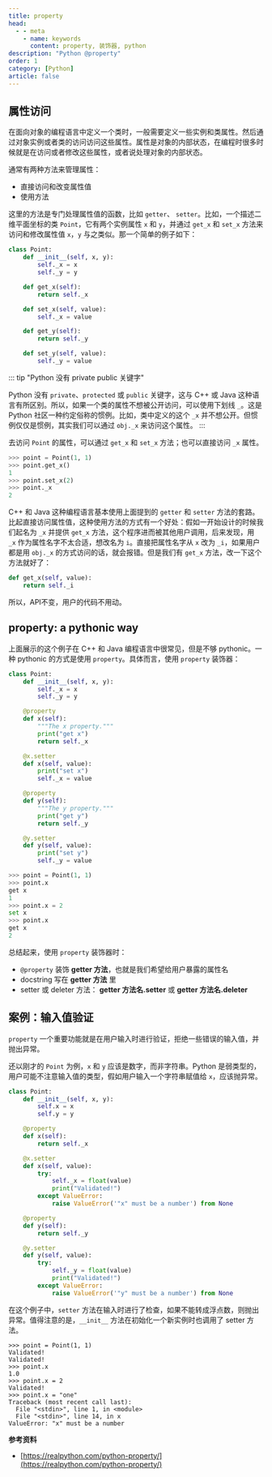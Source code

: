 ```yaml
---
title: property
head:
  - - meta
    - name: keywords
      content: property, 装饰器, python
description: "Python @property"
order: 1
category: [Python]
article: false
---
```


## 属性访问

在面向对象的编程语言中定义一个类时，一般需要定义一些实例和类属性。然后通过对象实例或者类的访问访问这些属性。属性是对象的内部状态，在编程时很多时候就是在访问或者修改这些属性，或者说处理对象的内部状态。

通常有两种方法来管理属性：

* 直接访问和改变属性值
* 使用方法

这里的方法是专门处理属性值的函数，比如 `getter`、 `setter`。比如，一个描述二维平面坐标的类 `Point`，它有两个实例属性 `x` 和 `y`，并通过 `get_x` 和 `set_x` 方法来访问和修改属性值 `x`，`y` 与之类似。那一个简单的例子如下：

```python
class Point:
    def __init__(self, x, y):
        self._x = x
        self._y = y

    def get_x(self):
        return self._x

    def set_x(self, value):
        self._x = value

    def get_y(self):
        return self._y

    def set_y(self, value):
        self._y = value
```

::: tip "Python 没有 private public 关键字"

Python 没有 `private`、`protected` 或 `public` 关键字，这与 C++ 或 Java 这种语言有所区别。所以，如果一个类的属性不想被公开访问，可以使用下划线 `_`。这是 Python 社区一种约定俗称的惯例。比如，类中定义的这个 `_x` 并不想公开。但惯例仅仅是惯例，其实我们可以通过 `obj._x` 来访问这个属性。
:::

去访问 `Point` 的属性，可以通过 `get_x` 和 `set_x` 方法；也可以直接访问 `_x` 属性。

```python
>>> point = Point(1, 1)
>>> point.get_x()
1
>>> point.set_x(2)
>>> point._x
2
```

C++ 和 Java 这种编程语言基本使用上面提到的 `getter` 和 `setter` 方法的套路。比起直接访问属性值，这种使用方法的方式有一个好处：假如一开始设计的时候我们起名为 `_x` 并提供 `get_x` 方法，这个程序进而被其他用户调用，后来发现，用 `_x` 作为属性名字不太合适，想改名为 `i`。直接把属性名字从 `x` 改为 `_i`，如果用户都是用 `obj._x` 的方式访问的话，就会报错。但是我们有 `get_x` 方法，改一下这个方法就好了：

```python
def get_x(self, value):
    return self._i
```

所以，API不变，用户的代码不用动。

## property: a pythonic way

上面展示的这个例子在 C++ 和 Java 编程语言中很常见，但是不够 pythonic。一种 pythonic 的方式是使用 `property`。具体而言，使用 `property` 装饰器：

```python
class Point:
    def __init__(self, x, y):
        self._x = x
        self._y = y

    @property
    def x(self):
        """The x property."""
        print("get x")
        return self._x

    @x.setter
    def x(self, value):
        print("set x")
        self._x = value

    @property
    def y(self):
        """The y property."""
        print("get y")
        return self._y

    @y.setter
    def y(self, value):
        print("set y")
        self._y = value
```

```python
>>> point = Point(1, 1)
>>> point.x
get x
1
>>> point.x = 2
set x
>>> point.x
get x
2
```

总结起来，使用 `property` 装饰器时：

* `@property` 装饰 **getter 方法**，也就是我们希望给用户暴露的属性名 
* docstring 写在 **getter 方法** 里
* setter 或 deleter 方法： **getter 方法名.setter** 或 **getter 方法名.deleter**

## 案例：输入值验证

`property` 一个重要功能就是在用户输入时进行验证，拒绝一些错误的输入值，并抛出异常。

还以刚才的 `Point` 为例，`x` 和 `y` 应该是数字，而非字符串。Python 是弱类型的，用户可能不注意输入值的类型，假如用户输入一个字符串赋值给 `x`，应该抛异常。

```python
class Point:
    def __init__(self, x, y):
        self.x = x
        self.y = y

    @property
    def x(self):
        return self._x

    @x.setter
    def x(self, value):
        try:
            self._x = float(value)
            print("Validated!")
        except ValueError:
            raise ValueError('"x" must be a number') from None

    @property
    def y(self):
        return self._y

    @y.setter
    def y(self, value):
        try:
            self._y = float(value)
            print("Validated!")
        except ValueError:
            raise ValueError('"y" must be a number') from None
```

在这个例子中，`setter` 方法在输入时进行了检查，如果不能转成浮点数，则抛出异常。值得注意的是，`__init__` 方法在初始化一个新实例时也调用了 setter 方法。

```
>>> point = Point(1, 1)
Validated!
Validated!
>>> point.x
1.0
>>> point.x = 2
Validated!
>>> point.x = "one"
Traceback (most recent call last):
  File "<stdin>", line 1, in <module>
  File "<stdin>", line 14, in x
ValueError: "x" must be a number
```

**参考资料**

* [https://realpython.com/python-property/](https://realpython.com/python-property/)